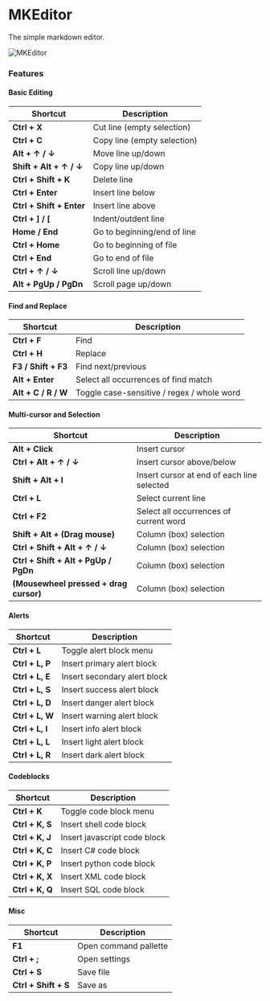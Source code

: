 # MKEditor

The simple markdown editor.

![MKEditor](https://i.imgur.com/gTHbJne.png)

### Features

#### Basic Editing

| **Shortcut**             | Description                 |
|--------------------------|-----------------------------|
| **Ctrl + X**             | Cut line (empty selection)  |
| **Ctrl + C**             | Copy line (empty selection) |
| **Alt + ↑ / ↓**          | Move line up/down           |
| **Shift + Alt + ↑ / ↓**  | Copy line up/down           |
| **Ctrl + Shift + K**     | Delete line                 |
| **Ctrl + Enter**         | Insert line below           |
| **Ctrl + Shift + Enter** | Insert line above           |
| **Ctrl + ] / [**         | Indent/outdent line         |
| **Home / End**           | Go to beginning/end of line |
| **Ctrl + Home**          | Go to beginning of file     |
| **Ctrl + End**           | Go to end of file           |
| **Ctrl + ↑ / ↓**         | Scroll line up/down         |
| **Alt + PgUp / PgDn**    | Scroll page up/down         |

#### Find and Replace

| **Shortcut**        | Description                                |
|---------------------|--------------------------------------------|
| **Ctrl + F**        | Find                                       |
| **Ctrl + H**        | Replace                                    |
| **F3 / Shift + F3** | Find next/previous                         |
| **Alt + Enter**     | Select all occurrences of find match       |
| **Alt + C / R / W** | Toggle case-sensitive / regex / whole word |

#### Multi-cursor and Selection

| **Shortcut**                           | Description                                |
|----------------------------------------|--------------------------------------------|
| **Alt + Click**                        | Insert cursor                              |
| **Ctrl + Alt + ↑ / ↓**                 | Insert cursor above/below                  |
| **Shift + Alt + I**                    | Insert cursor at end of each line selected |
| **Ctrl + L**                           | Select current line                        |
| **Ctrl + F2**                          | Select all occurrences of current word     |
| **Shift + Alt + (Drag mouse)**         | Column (box) selection                     |
| **Ctrl + Shift + Alt + ↑ / ↓**         | Column (box) selection                     |
| **Ctrl + Shift + Alt + PgUp / PgDn**   | Column (box) selection                     |
| **(Mousewheel pressed + drag cursor)** | Column (box) selection                     |

#### Alerts

| **Shortcut**             | Description                   |
|--------------------------|-------------------------------|
| **Ctrl + L**             | Toggle alert block menu       |
| **Ctrl + L, P**          | Insert primary alert block    |
| **Ctrl + L, E**          | Insert secondary alert block  |
| **Ctrl + L, S**          | Insert success alert block    |
| **Ctrl + L, D**          | Insert danger alert block     |
| **Ctrl + L, W**          | Insert warning alert block    |
| **Ctrl + L, I**          | Insert info alert block       |
| **Ctrl + L, L**          | Insert light alert block      |
| **Ctrl + L, R**          | Insert dark alert block       |


#### Codeblocks

| **Shortcut**             | Description                  |
|--------------------------|------------------------------|
| **Ctrl + K**             | Toggle code block menu       |
| **Ctrl + K, S**          | Insert shell code block      |
| **Ctrl + K, J**          | Insert javascript code block |
| **Ctrl + K, C**          | Insert C# code block         |
| **Ctrl + K, P**          | Insert python code block     |
| **Ctrl + K, X**          | Insert XML code block        |
| **Ctrl + K, Q**          | Insert SQL code block        |


#### Misc

| **Shortcut**             | Description                 |
|--------------------------|-----------------------------|
| **F1**                   | Open command pallette       |
| **Ctrl + ;**             | Open settings               |
| **Ctrl + S**             | Save file                   |
| **Ctrl + Shift + S**     | Save as                     |